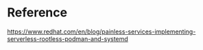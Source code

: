 # Reference

https://www.redhat.com/en/blog/painless-services-implementing-serverless-rootless-podman-and-systemd

